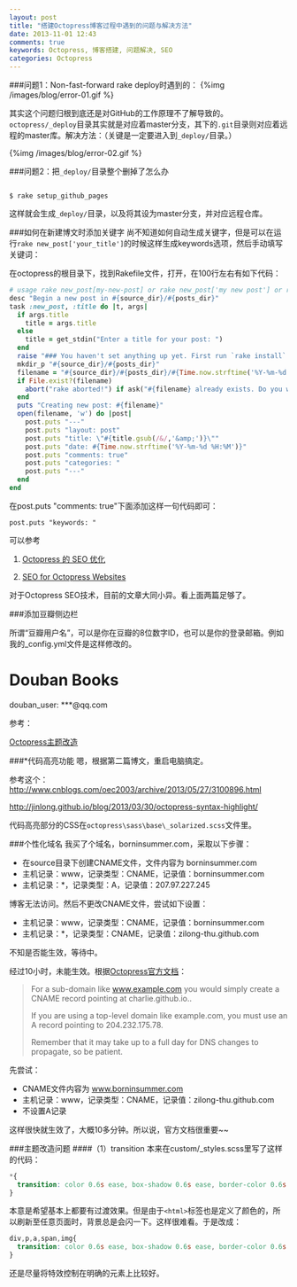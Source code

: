 ```yaml
---
layout: post
title: "搭建Octopress博客过程中遇到的问题与解决方法"
date: 2013-11-01 12:43
comments: true
keywords: Octopress, 博客搭建, 问题解决, SEO
categories: Octopress
---
```

###问题1：Non-fast-forward
rake deploy时遇到的：
{%img /images/blog/error-01.gif %}

其实这个问题归根到底还是对GitHub的工作原理不了解导致的。`octopress/_deploy`目录其实就是对应着master分支，其下的`.git`目录则对应着远程的master库。解决方法：（关键是一定要进入到`_deploy/`目录。）
<!-- more --> 

{%img /images/blog/error-02.gif %}

###问题2：把`_deploy/`目录整个删掉了怎么办
<pre><code>
$ rake setup_github_pages</code>
</pre>
这样就会生成`_deploy/`目录，以及将其设为master分支，并对应远程仓库。

###如何在新建博文时添加关键字
尚不知道如何自动生成关键字，但是可以在运行`rake new_post['your_title']`的时候这样生成keywords选项，然后手动填写关键词：

在octopress的根目录下，找到Rakefile文件，打开，在100行左右有如下代码：

``` ruby
# usage rake new_post[my-new-post] or rake new_post['my new post'] or rake new_post (defaults to "new-post")
desc "Begin a new post in #{source_dir}/#{posts_dir}"
task :new_post, :title do |t, args|
  if args.title
    title = args.title
  else
    title = get_stdin("Enter a title for your post: ")
  end
  raise "### You haven't set anything up yet. First run `rake install` to set up an Octopress theme." unless File.directory?(source_dir)
  mkdir_p "#{source_dir}/#{posts_dir}"
  filename = "#{source_dir}/#{posts_dir}/#{Time.now.strftime('%Y-%m-%d')}-#{title.to_url}.#{new_post_ext}"
  if File.exist?(filename)
    abort("rake aborted!") if ask("#{filename} already exists. Do you want to overwrite?", ['y', 'n']) == 'n'
  end
  puts "Creating new post: #{filename}"
  open(filename, 'w') do |post|
    post.puts "---"
    post.puts "layout: post"
    post.puts "title: \"#{title.gsub(/&/,'&amp;')}\""
    post.puts "date: #{Time.now.strftime('%Y-%m-%d %H:%M')}"
    post.puts "comments: true"
    post.puts "categories: "
    post.puts "---"
  end
end
```

在post.puts "comments: true"下面添加这样一句代码即可：
    
	post.puts "keywords: "

可以参考

1. [Octopress 的 SEO 优化](http://havee.me/internet/2013-01/octopress-seo.html)

2. [SEO for Octopress Websites](http://xit0.org/2013/05/seo-for-octopress-websites/)

对于Octopress SEO技术，目前的文章大同小异。看上面两篇足够了。

###添加豆瓣侧边栏

所谓“豆瓣用户名”，可以是你在豆瓣的8位数字ID，也可以是你的登录邮箱。例如我的_config.yml文件是这样修改的。

  # Douban Books
  douban_user: ***@qq.com

参考：

[Octopress主题改造](http://shanewfx.github.io/blog/2012/08/13/improve-blog-theme/)

###*代码高亮功能
嗯，根据第二篇博文，重启电脑搞定。

参考这个： http://www.cnblogs.com/oec2003/archive/2013/05/27/3100896.html

http://jinlong.github.io/blog/2013/03/30/octopress-syntax-highlight/

代码高亮部分的CSS在`octopress\sass\base\_solarized.scss`文件里。

###个性化域名
我买了个域名，borninsummer.com，采取以下步骤：

+ 在source目录下创建CNAME文件，文件内容为 borninsummer.com
+ 主机记录：www，记录类型：CNAME，记录值：borninsummer.com
+ 主机记录：*，记录类型：A，记录值：207.97.227.245

博客无法访问。然后不更改CNAME文件，尝试如下设置：

+ 主机记录：www，记录类型：CNAME，记录值：borninsummer.com
+ 主机记录：*，记录类型：CNAME，记录值：zilong-thu.github.com

不知是否能生效，等待中。

经过10小时，未能生效。根据<a href="http://octopress.org/docs/deploying/github/" target="_blank">Octopress官方文档</a>：

> For a sub-domain like www.example.com you would simply create a CNAME record pointing at charlie.github.io..
>
> If you are using a top-level domain like example.com, you must use an A record pointing to 204.232.175.78.
> 
> Remember that it may take up to a full day for DNS changes to propagate, so be patient.

先尝试：

+ CNAME文件内容为 www.borninsummer.com 
+ 主机记录：www，记录类型：CNAME，记录值：zilong-thu.github.com
+ 不设置A记录

这样很快就生效了，大概10多分钟。所以说，官方文档很重要~~

###主题改造问题
####（1）transition
本来在custom/_styles.scss里写了这样的代码：

``` css
*{
  transition: color 0.6s ease, box-shadow 0.6s ease, border-color 0.6s ease, background-color .5s;
}
```
本意是希望基本上都要有过渡效果。但是由于`<html>`标签也是定义了颜色的，所以刷新至任意页面时，背景总是会闪一下。这样很难看。于是改成：

``` css
div,p,a,span,img{
  transition: color 0.6s ease, box-shadow 0.6s ease, border-color 0.6s ease, background-color .5s;
}
```
还是尽量将特效控制在明确的元素上比较好。